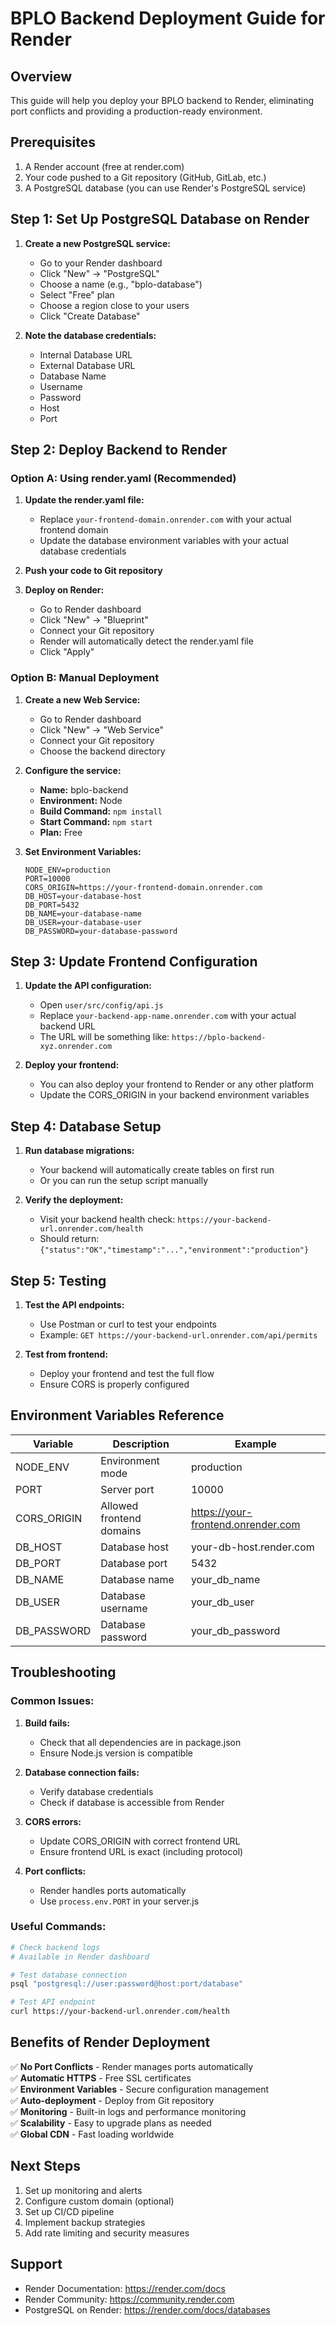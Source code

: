 # BPLO Backend Deployment Guide for Render

## Overview
This guide will help you deploy your BPLO backend to Render, eliminating port conflicts and providing a production-ready environment.

## Prerequisites
1. A Render account (free at render.com)
2. Your code pushed to a Git repository (GitHub, GitLab, etc.)
3. A PostgreSQL database (you can use Render's PostgreSQL service)

## Step 1: Set Up PostgreSQL Database on Render

1. **Create a new PostgreSQL service:**
   - Go to your Render dashboard
   - Click "New" → "PostgreSQL"
   - Choose a name (e.g., "bplo-database")
   - Select "Free" plan
   - Choose a region close to your users
   - Click "Create Database"

2. **Note the database credentials:**
   - Internal Database URL
   - External Database URL
   - Database Name
   - Username
   - Password
   - Host
   - Port

## Step 2: Deploy Backend to Render

### Option A: Using render.yaml (Recommended)

1. **Update the render.yaml file:**
   - Replace `your-frontend-domain.onrender.com` with your actual frontend domain
   - Update the database environment variables with your actual database credentials

2. **Push your code to Git repository**

3. **Deploy on Render:**
   - Go to Render dashboard
   - Click "New" → "Blueprint"
   - Connect your Git repository
   - Render will automatically detect the render.yaml file
   - Click "Apply"

### Option B: Manual Deployment

1. **Create a new Web Service:**
   - Go to Render dashboard
   - Click "New" → "Web Service"
   - Connect your Git repository
   - Choose the backend directory

2. **Configure the service:**
   - **Name:** bplo-backend
   - **Environment:** Node
   - **Build Command:** `npm install`
   - **Start Command:** `npm start`
   - **Plan:** Free

3. **Set Environment Variables:**
   ```
   NODE_ENV=production
   PORT=10000
   CORS_ORIGIN=https://your-frontend-domain.onrender.com
   DB_HOST=your-database-host
   DB_PORT=5432
   DB_NAME=your-database-name
   DB_USER=your-database-user
   DB_PASSWORD=your-database-password
   ```

## Step 3: Update Frontend Configuration

1. **Update the API configuration:**
   - Open `user/src/config/api.js`
   - Replace `your-backend-app-name.onrender.com` with your actual backend URL
   - The URL will be something like: `https://bplo-backend-xyz.onrender.com`

2. **Deploy your frontend:**
   - You can also deploy your frontend to Render or any other platform
   - Update the CORS_ORIGIN in your backend environment variables

## Step 4: Database Setup

1. **Run database migrations:**
   - Your backend will automatically create tables on first run
   - Or you can run the setup script manually

2. **Verify the deployment:**
   - Visit your backend health check: `https://your-backend-url.onrender.com/health`
   - Should return: `{"status":"OK","timestamp":"...","environment":"production"}`

## Step 5: Testing

1. **Test the API endpoints:**
   - Use Postman or curl to test your endpoints
   - Example: `GET https://your-backend-url.onrender.com/api/permits`

2. **Test from frontend:**
   - Deploy your frontend and test the full flow
   - Ensure CORS is properly configured

## Environment Variables Reference

| Variable | Description | Example |
|----------|-------------|---------|
| NODE_ENV | Environment mode | production |
| PORT | Server port | 10000 |
| CORS_ORIGIN | Allowed frontend domains | https://your-frontend.onrender.com |
| DB_HOST | Database host | your-db-host.render.com |
| DB_PORT | Database port | 5432 |
| DB_NAME | Database name | your_db_name |
| DB_USER | Database username | your_db_user |
| DB_PASSWORD | Database password | your_db_password |

## Troubleshooting

### Common Issues:

1. **Build fails:**
   - Check that all dependencies are in package.json
   - Ensure Node.js version is compatible

2. **Database connection fails:**
   - Verify database credentials
   - Check if database is accessible from Render

3. **CORS errors:**
   - Update CORS_ORIGIN with correct frontend URL
   - Ensure frontend URL is exact (including protocol)

4. **Port conflicts:**
   - Render handles ports automatically
   - Use `process.env.PORT` in your server.js

### Useful Commands:

```bash
# Check backend logs
# Available in Render dashboard

# Test database connection
psql "postgresql://user:password@host:port/database"

# Test API endpoint
curl https://your-backend-url.onrender.com/health
```

## Benefits of Render Deployment

✅ **No Port Conflicts** - Render manages ports automatically  
✅ **Automatic HTTPS** - Free SSL certificates  
✅ **Environment Variables** - Secure configuration management  
✅ **Auto-deployment** - Deploy from Git repository  
✅ **Monitoring** - Built-in logs and performance monitoring  
✅ **Scalability** - Easy to upgrade plans as needed  
✅ **Global CDN** - Fast loading worldwide  

## Next Steps

1. Set up monitoring and alerts
2. Configure custom domain (optional)
3. Set up CI/CD pipeline
4. Implement backup strategies
5. Add rate limiting and security measures

## Support

- Render Documentation: https://render.com/docs
- Render Community: https://community.render.com
- PostgreSQL on Render: https://render.com/docs/databases

